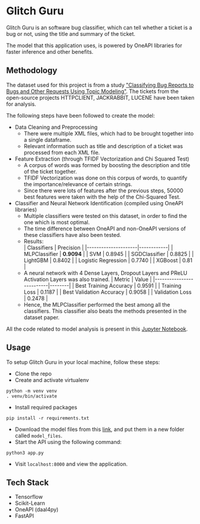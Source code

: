 # Glitch Guru

Glitch Guru is an software bug classifier, which can tell whether a ticket is a bug or not, using the title and summary of the ticket.

The model that this application uses, is powered by OneAPI libraries for faster inference and other benefits.

## Methodology
The dataset used for this project is from a study ["Classifying Bug Reports to Bugs and Other Requests Using Topic Modeling"](https://github.com/hideakihata/BugReportClassificationDataset/tree/master). The tickets from the open-source projects HTTPCLIENT, JACKRABBIT, LUCENE have been taken for analysis.

The following steps have been followed to create the model:
- Data Cleaning and Preprocessing
    - There were multiple XML files, which had to be brought together into a single dataframe.
    - Relevant information such as title and description of a ticket was processed from each XML file.
- Feature Extraction (through TFIDF Vectorization and Chi Squared Test)
    - A corpus of words was formed by boosting the description and title of the ticket together.
    - TFIDF Vectorization was done on this corpus of words, to quantify the importance/relevance of certain strings.
    - Since there were lots of features after the previous steps, 50000 best features were taken with the help of the Chi-Squared Test.
- Classifier and Neural Network Identification (compiled using OneAPI libraries)
    - Multiple classifiers were tested on this dataset, in order to find the one which is most optimal.
    - The time difference between OneAPI and non-OneAPI versions of these classifiers have also been tested.
    - Results:        
        | Classifiers         | Precision  |
        |---------------------|------------|
        | MLPClassifier       | **0.9094** |
        | SVM                 | 0.8945     |
        | SGDClassifier       | 0.8825     |
        | LightGBM            | 0.8402     |
        | Logistic Regression | 0.7740     |
        | XGBoost             | 0.81       |
    - A neural network with 4 Dense Layers, Dropout Layers and PReLU Activation Layers was also trained.
        | Metric                   | Value  |
        |--------------------------|--------|
        | Best Training Accuracy   | 0.9591 |
        | Training Loss            | 0.1187 |
        | Best Validation Accuracy | 0.9058 |
        | Validation Loss          | 0.2478 |
    - Hence, the MLPClassifier performed the best among all the classifiers. This classifier also beats the methods presented in the dataset paper.

All the code related to model analysis is present in this [Jupyter Notebook](./BugClassificationFinal.ipynb).

## Usage

To setup Glitch Guru in your local machine, follow these steps:
- Clone the repo
- Create and activate virtualenv
```
python -m venv venv
. venv/bin/activate
```
- Install required packages
```
pip install -r requirements.txt
```
- Download the model files from this [link](https://drive.google.com/drive/folders/1wVfaybluH66AGRphDewZdW-YwE784O9l?usp=share_link), and put them in a new folder called `model_files`.
- Start the API using the following command:
```
python3 app.py
```
- Visit `localhost:8000` and view the application.

## Tech Stack
- Tensorflow
- Scikit-Learn
- OneAPI (daal4py)
- FastAPI